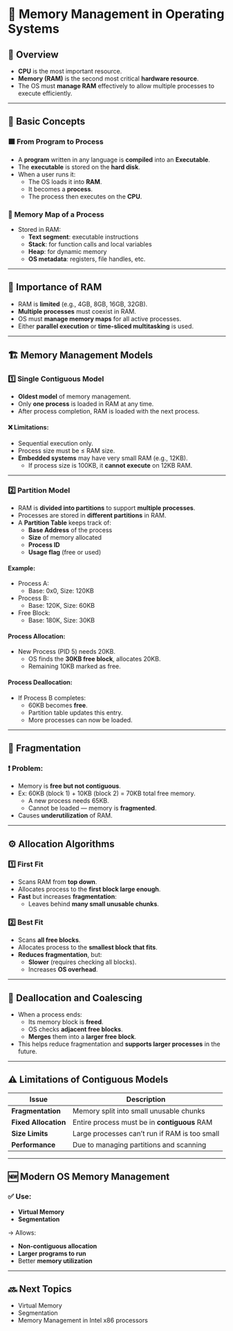 # 🧠 Memory Management in Operating Systems

## 📌 Overview

- **CPU** is the most important resource.
- **Memory (RAM)** is the second most critical **hardware resource**.
- The OS must **manage RAM** effectively to allow multiple processes to execute efficiently.

---

## 🧱 Basic Concepts

### 🟩 From Program to Process

- A **program** written in any language is **compiled** into an **Executable**.
- The **executable** is stored on the **hard disk**.
- When a user runs it:
    - The OS loads it into **RAM**.
    - It becomes a **process**.
    - The process then executes on the **CPU**.

### 🧩 Memory Map of a Process

- Stored in RAM:
    - **Text segment**: executable instructions
    - **Stack**: for function calls and local variables
    - **Heap**: for dynamic memory
    - **OS metadata**: registers, file handles, etc.

---

## 🧠 Importance of RAM

- RAM is **limited** (e.g., 4GB, 8GB, 16GB, 32GB).
- **Multiple processes** must coexist in RAM.
- OS must **manage memory maps** for all active processes.
- Either **parallel execution** or **time-sliced multitasking** is used.

---

## 🏗️ Memory Management Models

### 1️⃣ **Single Contiguous Model**

- **Oldest model** of memory management.
- Only **one process** is loaded in RAM at any time.
- After process completion, RAM is loaded with the next process.

#### ❌ Limitations:

- Sequential execution only.
- Process size must be ≤ RAM size.
- **Embedded systems** may have very small RAM (e.g., 12KB).
    - If process size is 100KB, it **cannot execute** on 12KB RAM.

---

### 2️⃣ **Partition Model**

- RAM is **divided into partitions** to support **multiple processes**.
- Processes are stored in **different partitions** in RAM.
- A **Partition Table** keeps track of:
    - **Base Address** of the process
    - **Size** of memory allocated
    - **Process ID**
    - **Usage flag** (free or used)

#### Example:

- Process A:
    - Base: 0x0, Size: 120KB
- Process B:
    - Base: 120K, Size: 60KB
- Free Block:
    - Base: 180K, Size: 30KB

#### Process Allocation:

- New Process (PID 5) needs 20KB.
    - OS finds the **30KB free block**, allocates 20KB.
    - Remaining 10KB marked as free.

#### Process Deallocation:

- If Process B completes:
    - 60KB becomes **free**.
    - Partition table updates this entry.
    - More processes can now be loaded.

---

## 🧨 Fragmentation

### ❗ Problem:

- Memory is **free but not contiguous**.
- Ex: 60KB (block 1) + 10KB (block 2) = 70KB total free memory.
    - A new process needs 65KB.
    - Cannot be loaded — memory is **fragmented**.
- Causes **underutilization** of RAM.

---

## ⚙️ Allocation Algorithms

### 1️⃣ **First Fit**

- Scans RAM from **top down**.
- Allocates process to the **first block large enough**.
- **Fast** but increases **fragmentation**:
    - Leaves behind **many small unusable chunks**.

### 2️⃣ **Best Fit**

- Scans **all free blocks**.
- Allocates process to the **smallest block that fits**.
- **Reduces fragmentation**, but:
    - **Slower** (requires checking all blocks).
    - Increases **OS overhead**.

---

## 🔄 Deallocation and Coalescing

- When a process ends:
    - Its memory block is **freed**.
    - OS checks **adjacent free blocks**.
    - **Merges** them into a **larger free block**.
- This helps reduce fragmentation and **supports larger processes** in the future.

---

## ⚠️ Limitations of Contiguous Models

|Issue|Description|
|---|---|
|**Fragmentation**|Memory split into small unusable chunks|
|**Fixed Allocation**|Entire process must be in **contiguous** RAM|
|**Size Limits**|Large processes can’t run if RAM is too small|
|**Performance**|Due to managing partitions and scanning|

---

## 🆕 Modern OS Memory Management

### ✅ Use:

- **Virtual Memory**
- **Segmentation**

→ Allows:

- **Non-contiguous allocation**
- **Larger programs to run**
- Better **memory utilization**

---

## 🔜 Next Topics

- Virtual Memory
- Segmentation
- Memory Management in Intel x86 processors